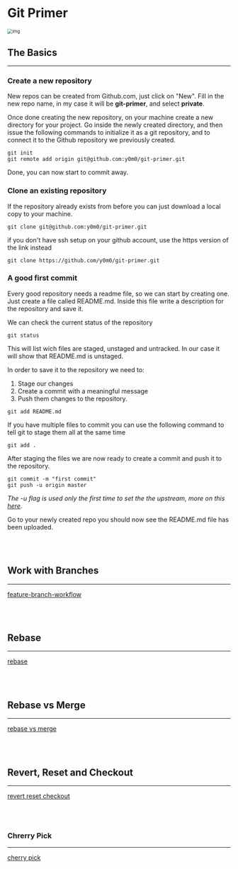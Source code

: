 # Git Primer

<img src="https://imgs.xkcd.com/comics/git.png" alt="img" style="zoom:70%;" />


## The Basics
---

### Create a new repository

New repos can be created from Github.com, just click on "New".
Fill in the new repo name, in my case it will be **git-primer**, and select **private**.

Once done creating the new repository, on your machine create a new directory for your project.
Go inside the newly created directory, and then issue the following commands to initialize it as a git repository, and to connect it to the Github repository we previously created.

```
git init
git remote add origin git@github.com:y0m0/git-primer.git
```
Done, you can now start to commit away.

### Clone an existing repository

If the repository already exists from before you can just download a local copy to your machine.

```
git clone git@github.com:y0m0/git-primer.git
```
if you don't have ssh setup on your github account, use the https version of the link instead
```
git clone https://github.com/y0m0/git-primer.git
```

### A good first commit

Every good repository needs a readme file, so we can start by creating one.
Just create a file called README.md. Inside this file write a description for the repository and save it.  

We can check the current status of the repository
```
git status
```
This will list wich files are staged, unstaged and untracked.
In our case it will show that README.md is unstaged.

In order to save it to the repository we need to:
1. Stage our changes
2. Create a commit with a meaningful message
3. Push them changes to the repository.

```
git add README.md
```

If you have multiple files to commit you can use the following command to tell git to stage them all at the same time
```
git add .
```

After staging the files we are now ready to create a commit and push it to the repository.
```
git commit -m "first commit"
git push -u origin master
```
*The  -u flag is used only the first time to set the the upstream, more on this [here](https://stackoverflow.com/a/37770744)*.

Go to your newly created repo you should now see the README.md file has been uploaded.

</br>
</br>

## Work with Branches
---
[feature-branch-workflow](https://www.atlassian.com/git/tutorials/comparing-workflows/feature-branch-workflow
)

</br>
</br>

## Rebase
---
[rebase](https://www.atlassian.com/git/tutorials/rewriting-history/git-rebase)

</br>
</br>

## Rebase vs Merge
---
[rebase vs merge](https://www.atlassian.com/git/tutorials/merging-vs-rebasing)

</br>
</br>

## Revert, Reset and Checkout
---
[revert reset checkout](https://www.atlassian.com/git/tutorials/resetting-checking-out-and-reverting)

</br>
</br>

### Chrerry Pick
---
[cherry pick](https://www.atlassian.com/git/tutorials/cherry-pick)

